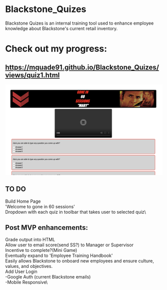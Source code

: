 # Blackstone_Quizes

Blackstone Quizes is an internal training tool used to enhance employee knowledge about Blackstone's current retail inventory.


# Check out my progress:

## https://mquade91.github.io/Blackstone_Quizes/views/quiz1.html

![Home Page](quiz.png)

## TO DO
Build Home Page\
'Welcome to gone in 60 sessions'\
Dropdown with each quiz in toolbar that
takes user to selected quiz\


## Post MVP enhancements:
Grade output into HTML\
Allow user to email score(send SS?) to Manager or Supervisor\
Incentive to complete?(Mini Game)\
Eventually expand to 'Employee Training Handbook'\
  Easily allows Blackstone to onboard new employees and ensure culture, values, and objectives.\
  Add User Login\
    -Google Auth (current Blackstone emails)\
  -Mobile Responsive\
